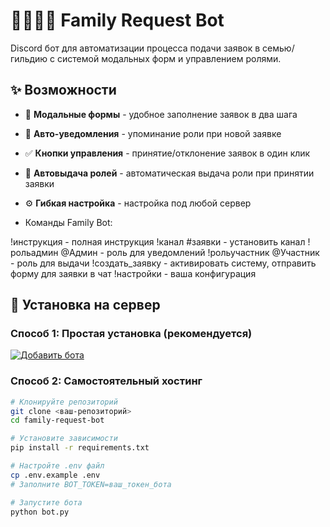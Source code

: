 # 👨‍👩‍👧‍👦 Family Request Bot

Discord бот для автоматизации процесса подачи заявок в семью/гильдию с системой модальных форм и управлением ролями.

## ✨ Возможности

- 📝 **Модальные формы** - удобное заполнение заявок в два шага
- 🔔 **Авто-уведомления** - упоминание роли при новой заявке
- ✅ **Кнопки управления** - принятие/отклонение заявок в один клик
- 👥 **Автовыдача ролей** - автоматическая выдача роли при принятии заявки
- ⚙️ **Гибкая настройка** - настройка под любой сервер

- Команды Family Bot:

!инструкция - полная инструкция
!канал #заявки - установить канал
!рольадмин @Админ - роль для уведомлений
!рольучастник @Участник - роль для выдачи
!создать_заявку - активировать систему, отправить форму для заявки в чат
!настройки - ваша конфигурация

## 🚀 Установка на сервер

### Способ 1: Простая установка (рекомендуется)
[![Добавить бота](https://img.shields.io/badge/Добавить_бота-5865F2?style=for-the-badge&logo=discord&logoColor=white)](https://discord.com/oauth2/authorize?client_id=1421818595842723840&permissions=2416299008&integration_type=0&scope=applications.commands+bot)

### Способ 2: Самостоятельный хостинг
```bash
# Клонируйте репозиторий
git clone <ваш-репозиторий>
cd family-request-bot

# Установите зависимости
pip install -r requirements.txt

# Настройте .env файл
cp .env.example .env
# Заполните BOT_TOKEN=ваш_токен_бота

# Запустите бота
python bot.py
